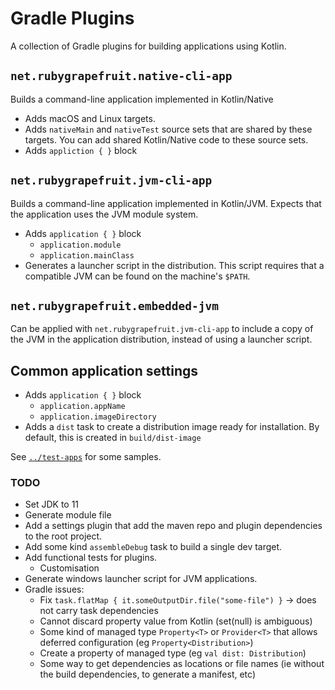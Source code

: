 # Gradle Plugins

A collection of Gradle plugins for building applications using Kotlin.

## `net.rubygrapefruit.native-cli-app`

Builds a command-line application implemented in Kotlin/Native

- Adds macOS and Linux targets.
- Adds `nativeMain` and `nativeTest` source sets that are shared by these targets. You can add shared Kotlin/Native code
  to these source sets.
- Adds `appliction { }` block

## `net.rubygrapefruit.jvm-cli-app`

Builds a command-line application implemented in Kotlin/JVM. Expects that the application uses the JVM module system.

- Adds `application { }` block
  - `application.module`
  - `application.mainClass`
- Generates a launcher script in the distribution. This script requires that a compatible JVM can be found on the machine's `$PATH`. 

## `net.rubygrapefruit.embedded-jvm`

Can be applied with `net.rubygrapefruit.jvm-cli-app` to include a copy of the JVM in the application distribution,
instead of using a launcher script.

## Common application settings

- Adds `application { }` block
  - `application.appName`
  - `application.imageDirectory`
- Adds a `dist` task to create a distribution image ready for installation. By default, this is created in `build/dist-image`

See [`../test-apps`](../test-apps/) for some samples.

### TODO

- Set JDK to 11
- Generate module file
- Add a settings plugin that add the maven repo and plugin dependencies to the root project.
- Add some kind `assembleDebug` task to build a single dev target.
- Add functional tests for plugins.
  - Customisation
- Generate windows launcher script for JVM applications.
- Gradle issues:
  - Fix `task.flatMap { it.someOutputDir.file("some-file") }` -> does not carry task dependencies
  - Cannot discard property value from Kotlin (set(null) is ambiguous)
  - Some kind of managed type `Property<T>` or `Provider<T>` that allows deferred configuration (eg `Property<Distribution>`)
  - Create a property of managed type (eg `val dist: Distribution`)
  - Some way to get dependencies as locations or file names (ie without the build dependencies, to generate a manifest, etc)
